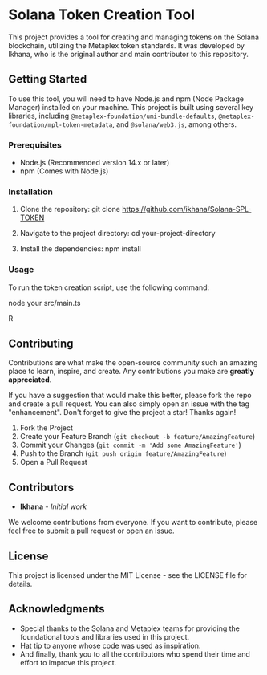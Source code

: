 # Solana Token Creation Tool

This project provides a tool for creating and managing tokens on the Solana blockchain, utilizing the Metaplex token standards. It was developed by Ikhana, who is the original author and main contributor to this repository.

## Getting Started

To use this tool, you will need to have Node.js and npm (Node Package Manager) installed on your machine. This project is built using several key libraries, including `@metaplex-foundation/umi-bundle-defaults`, `@metaplex-foundation/mpl-token-metadata`, and `@solana/web3.js`, among others.

### Prerequisites

- Node.js (Recommended version 14.x or later)
- npm (Comes with Node.js)

### Installation

1. Clone the repository:
git clone https://github.com/ikhana/Solana-SPL-TOKEN


2. Navigate to the project directory:
cd your-project-directory



3. Install the dependencies:
npm install



### Usage

To run the token creation script, use the following command:

node your src/main.ts



R

## Contributing

Contributions are what make the open-source community such an amazing place to learn, inspire, and create. Any contributions you make are **greatly appreciated**.

If you have a suggestion that would make this better, please fork the repo and create a pull request. You can also simply open an issue with the tag "enhancement". Don't forget to give the project a star! Thanks again!

1. Fork the Project
2. Create your Feature Branch (`git checkout -b feature/AmazingFeature`)
3. Commit your Changes (`git commit -m 'Add some AmazingFeature'`)
4. Push to the Branch (`git push origin feature/AmazingFeature`)
5. Open a Pull Request

## Contributors

- **Ikhana** - *Initial work*

We welcome contributions from everyone. If you want to contribute, please feel free to submit a pull request or open an issue.

## License

This project is licensed under the MIT License - see the LICENSE file for details.

## Acknowledgments

- Special thanks to the Solana and Metaplex teams for providing the foundational tools and libraries used in this project.
- Hat tip to anyone whose code was used as inspiration.
- And finally, thank you to all the contributors who spend their time and effort to improve this project.